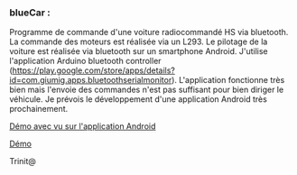 ### blueCar :
Programme de commande d'une voiture radiocommandé HS via bluetooth. La commande des moteurs est réalisée via un L293.
Le pilotage de la voiture est réalisée via bluetooth sur un smartphone Android. 
J'utilise l'application Arduino bluetooth controller (https://play.google.com/store/apps/details?id=com.giumig.apps.bluetoothserialmonitor).
L'application fonctionne très bien mais l'envoie des commandes n'est pas suffisant pour bien diriger le véhicule.
Je prévois le développement d'une application Android très prochainement.

[Démo avec vu sur l'application Android ](https://youtu.be/b3jzZdA5jAU)

[Démo](https://youtu.be/4RoRip5uE1Q)

Trinit@